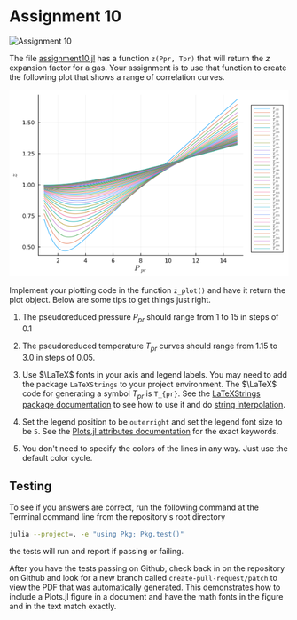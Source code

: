 # Assignment 10

![Assignment 10](https://github.com/PGE383-HPC/assignment10-solution/actions/workflows/main.yml/badge.svg)

The file [assignment10.jl](src/assignment10.jl) has a function `z(Ppr, Tpr)` that will return the $z$ expansion
factor for a gas.  Your assignment is to use that function to create the
following plot that shows a range of correlation curves.

<img src="images/z_gold.png" width=800>

Implement your plotting code in the function `z_plot()` and have it return the
plot object.  Below are some tips to get things just right.

1. The pseudoreduced pressure $P_{pr}$ should range from 1 to 15 in steps of
   0.1

1. The pseudoreduced temperature $T_{pr}$ curves should range from 1.15 to 3.0
   in steps of 0.05.

1. Use $\LaTeX$ fonts in your axis and legend labels. You may need to add the package `LaTeXStrings` to your project environment.
   The $\LaTeX$ code for generating a symbol $T_{pr}$ is `T_{pr}`.  See the
   [LaTeXStrings package
   documentation](https://github.com/stevengj/LaTeXStrings.jl) to see how to
   use it and do [string
   interpolation](https://docs.julialang.org/en/v1.7/manual/strings/#string-interpolation).
   
1. Set the legend position to be `outerright` and set the legend font size to
   be `5`.  See the [Plots.jl attributes
   documentation](https://docs.juliaplots.org/stable/generated/attributes_subplot/) for the exact keywords. 

1. You don't need to specify the colors of the lines in any way.  Just use the
   default color cycle.


## Testing

To see if you answers are correct, run the following command at the Terminal
command line from the repository's root directory

```bash
julia --project=. -e "using Pkg; Pkg.test()"
```

the tests will run and report if passing or failing.

After you have the tests passing on Github, check back in on the repository on Github and look for a new branch called `create-pull-request/patch` to view the PDF that was automatically generated. This demonstrates how to include a Plots.jl figure in a document and have the math fonts in the figure and in the text match exactly.
